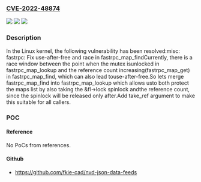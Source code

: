 ### [CVE-2022-48874](https://cve.mitre.org/cgi-bin/cvename.cgi?name=CVE-2022-48874)
![](https://img.shields.io/static/v1?label=Product&message=Linux&color=blue)
![](https://img.shields.io/static/v1?label=Version&message=8f6c1d8c4f0c%3C%20a50c5c25b6e7%20&color=brighgreen)
![](https://img.shields.io/static/v1?label=Vulnerability&message=n%2Fa&color=brighgreen)

### Description

In the Linux kernel, the following vulnerability has been resolved:misc: fastrpc: Fix use-after-free and race in fastrpc_map_findCurrently, there is a race window between the point when the mutex isunlocked in fastrpc_map_lookup and the reference count increasing(fastrpc_map_get) in fastrpc_map_find, which can also lead touse-after-free.So lets merge fastrpc_map_find into fastrpc_map_lookup which allows usto both protect the maps list by also taking the &fl->lock spinlock andthe reference count, since the spinlock will be released only after.Add take_ref argument to make this suitable for all callers.

### POC

#### Reference
No PoCs from references.

#### Github
- https://github.com/fkie-cad/nvd-json-data-feeds

